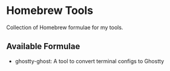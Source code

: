 # Homebrew Tools

Collection of Homebrew formulae for my tools.

## Available Formulae
- ghostty-ghost: A tool to convert terminal configs to Ghostty
